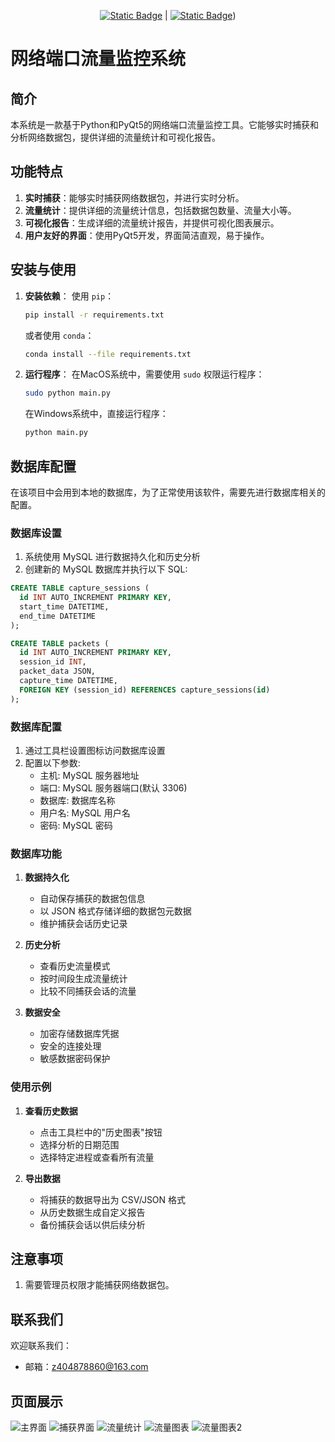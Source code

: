 <div align="center">

  [![Static Badge](https://img.shields.io/badge/%E7%AE%80%E4%BD%93%E4%B8%AD%E6%96%87-%40SheathedSharp429-red)](https://github.com/SheathedSharp429/Network-Port-Traffic-Monitoring-System/blob/main/Readme_CN.md)    |  [![Static Badge](https://img.shields.io/badge/English-%40SheathedSharp429-blue)](https://github.com/SheathedSharp429/Network-Port-Traffic-Monitoring-System/blob/main/Readme.md)) 
  
</div>

# 网络端口流量监控系统

## 简介

本系统是一款基于Python和PyQt5的网络端口流量监控工具。它能够实时捕获和分析网络数据包，提供详细的流量统计和可视化报告。

## 功能特点

1. **实时捕获**：能够实时捕获网络数据包，并进行实时分析。
2. **流量统计**：提供详细的流量统计信息，包括数据包数量、流量大小等。
3. **可视化报告**：生成详细的流量统计报告，并提供可视化图表展示。
4. **用户友好的界面**：使用PyQt5开发，界面简洁直观，易于操作。

## 安装与使用

1. **安装依赖**：
    使用 `pip`：
    ```bash
    pip install -r requirements.txt
    ```

    或者使用 `conda`：
    ```bash
    conda install --file requirements.txt
    ```

2. **运行程序**：
    在MacOS系统中，需要使用 `sudo` 权限运行程序：
    ```bash
    sudo python main.py
    ```

    在Windows系统中，直接运行程序：
    ```bash
    python main.py
    ```

## 数据库配置
在该项目中会用到本地的数据库，为了正常使用该软件，需要先进行数据库相关的配置。
### 数据库设置
1. 系统使用 MySQL 进行数据持久化和历史分析
2. 创建新的 MySQL 数据库并执行以下 SQL:
```SQL
CREATE TABLE capture_sessions (
  id INT AUTO_INCREMENT PRIMARY KEY,
  start_time DATETIME,
  end_time DATETIME
);

CREATE TABLE packets (
  id INT AUTO_INCREMENT PRIMARY KEY,
  session_id INT,
  packet_data JSON,
  capture_time DATETIME,
  FOREIGN KEY (session_id) REFERENCES capture_sessions(id)
);
```

### 数据库配置
1. 通过工具栏设置图标访问数据库设置
2. 配置以下参数:
   - 主机: MySQL 服务器地址
   - 端口: MySQL 服务器端口(默认 3306)
   - 数据库: 数据库名称
   - 用户名: MySQL 用户名
   - 密码: MySQL 密码

### 数据库功能
1. **数据持久化**
   - 自动保存捕获的数据包信息
   - 以 JSON 格式存储详细的数据包元数据
   - 维护捕获会话历史记录

2. **历史分析**
   - 查看历史流量模式
   - 按时间段生成流量统计
   - 比较不同捕获会话的流量

3. **数据安全**
   - 加密存储数据库凭据
   - 安全的连接处理
   - 敏感数据密码保护

### 使用示例
1. **查看历史数据**
   - 点击工具栏中的"历史图表"按钮
   - 选择分析的日期范围
   - 选择特定进程或查看所有流量

2. **导出数据**
   - 将捕获的数据导出为 CSV/JSON 格式
   - 从历史数据生成自定义报告
   - 备份捕获会话以供后续分析

## 注意事项
1. 需要管理员权限才能捕获网络数据包。

## 联系我们
欢迎联系我们：
- 邮箱：z404878860@163.com

## 页面展示

![主界面](./images/main_window.png)
![捕获界面](./images/main_window2.png)
![流量统计](./images/traffic_statistics.png)
![流量图表](./images/traffic_chart.png)
![流量图表2](./images/traffic_chart2.png)